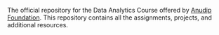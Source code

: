 The official repository for the Data Analytics Course offered by [Anudip Foundation](https://www.anudip.org/).
This repository contains all the assignments, projects, and additional resources.

